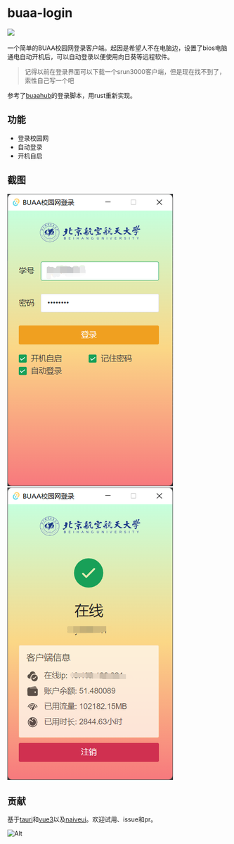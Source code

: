 # buaa-login
![](https://img.shields.io/github/workflow/status/ikechan8370/buaalogin/publish)

一个简单的BUAA校园网登录客户端。起因是希望人不在电脑边，设置了bios电脑通电自动开机后，可以自动登录以便使用向日葵等远程软件。
> 记得以前在登录界面可以下载一个srun3000客户端，但是现在找不到了，索性自己写一个吧

参考了[buaahub](https://github.com/buaahub/BeihangLogin)的登录脚本，用rust重新实现。

## 功能
* 登录校园网
* 自动登录
* 开机自启

## 截图
![](img/screenshot_1.png)
![](img/screenshot_2.png)


## 贡献
基于[tauri](https://tauri.app/)和[vue3](https://v3.cn.vuejs.org/)以及[naiveui](https://www.naiveui.com/zh-CN/os-theme)。欢迎试用、issue和pr。

![Alt](https://repobeats.axiom.co/api/embed/986ec61ac4cfd481d5000ce9d691248720a80aa7.svg "Repobeats analytics image")